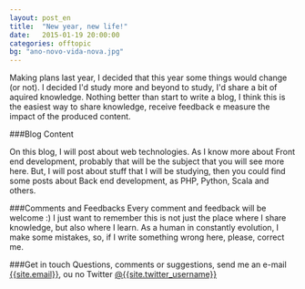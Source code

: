 ```yaml
---
layout: post_en
title:  "New year, new life!"
date:   2015-01-19 20:00:00
categories: offtopic
bg: "ano-novo-vida-nova.jpg"
---
```

Making plans last year, I decided that this year some things would change (or not). I decided I'd study more and beyond to study, I'd share a bit of aquired knowledge. Nothing better than start to write a blog, I think this is the easiest way to share knowledge, receive feedback e measure the impact of the produced content.

###Blog Content

On this blog, I will post about web technologies. As I know more about Front end development, probably that will be the subject that you will see more here.
But, I will post about stuff that I will be studying, then you could find some posts about Back end development, as PHP, Python, Scala and others.

###Comments and Feedbacks
Every comment and feedback will be welcome :)
I just want to remember this is not just the place where I share knowledge, but also where I learn. As a human in constantly evolution, I make some mistakes, so, if I write something wrong here, please, correct me.

###Get in touch
Questions, comments or suggestions, send me an e-mail [{{site.email}}](mailto:{{site.email}}), ou no Twitter [@{{site.twitter_username}}](https://twitter.com/{{site.twitter_username}})

